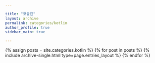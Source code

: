```yaml
---

title: "코틀린"
layout: archive
permalink: categories/kotlin
author_profile: true
sidebar_main: true

---
```




{% assign posts = site.categories.kotlin %}
{% for post in posts %} {% include archive-single.html type=page.entries_layout %} {% endfor %}
